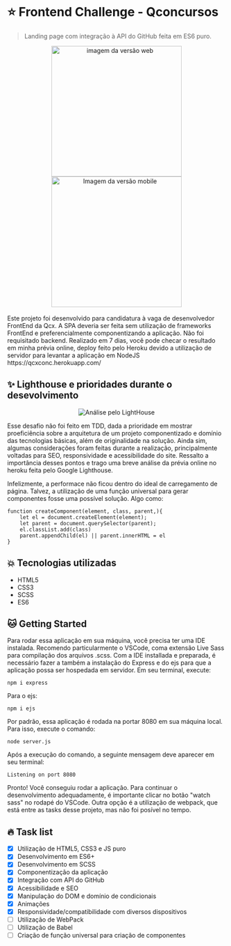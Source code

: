 # :star: Frontend Challenge - Qconcursos
> Landing page com integração à API do GitHub feita em ES6 puro.

<div align="center">
<img src="https://i.ibb.co/nBnYGSZ/mysite.png" height="300px" alt="imagem da versão web"><img src="https://i.ibb.co/8MnpLYJ/mobile.png" height="300px" alt="Imagem da versão mobile">
</div>
<br>
Este projeto foi desenvolvido para candidatura à vaga de desenvolvedor FrontEnd da Qcx. A SPA deveria ser feita sem utilização de frameworks FrontEnd e preferencialmente componentizando a aplicação. Não foi requisitado backend. Realizado em 7 dias, você pode checar o resultado em minha prévia online, deploy feito pelo Heroku devido a utilização de servidor para levantar a aplicação em NodeJS https://qcxconc.herokuapp.com/

## :sparkles: Lighthouse e prioridades durante o desevolvimento
<div align="center">
<img src="https://i.ibb.co/7nHzzvb/lighthouse.png" alt="Análise pelo LightHouse">
</div>

Esse desafio não foi feito em TDD, dada a prioridade em mostrar proeficiência sobre a arquitetura de um projeto componentizado e domínio das tecnologias básicas, além de originalidade na solução. Ainda sim, algumas considerações foram feitas durante a realização, principalmente voltadas para SEO, responsividade e acessibilidade do site. Ressalto a importância desses pontos e trago uma breve análise da prévia online no heroku feita pelo Google Lighthouse. 

Infelizmente, a performace não ficou dentro do ideal de carregamento de página. Talvez, a utilização de uma função universal para gerar componentes fosse uma possível solução. Algo como: 

```shell
function createComponent(element, class, parent,){
    let el = document.createElement(element);
    let parent = document.querySelector(parent);
    el.classList.add(class)
    parent.appendChild(el) || parent.innerHTML = el 
}
```

## :boom: Tecnologias utilizadas

* HTML5
* CSS3
* SCSS
* ES6

## :cat: Getting Started

Para rodar essa aplicação em sua máquina, você precisa ter uma IDE instalada. Recomendo particularmente o VSCode, coma extensão Live Sass para compilação dos arquivos .scss. Com a IDE installada e preparada, é necessário fazer a também a instalação do Express e do ejs para que a aplicação possa ser hospedada em servidor. Em seu terminal, execute:

```shell
npm i express
```
Para o ejs:

```shell
npm i ejs
```

Por padrão, essa aplicação é rodada na portar 8080 em sua máquina local. Para isso, execute o comando:

```shell
node server.js
```

Após a execução do comando, a seguinte mensagem deve aparecer em seu terminal:

```shell
Listening on port 8080
```

Pronto! Você conseguiu rodar a aplicação. Para continuar o desenvolvimento adequadamente, é importante clicar no botão "watch sass" no rodapé do VSCode. Outra opção é a utilização de webpack, que está entre as tasks desse projeto, mas não foi posível no tempo.

## :fire: Task list

- [x] Utilização de HTML5, CSS3 e JS puro
- [x] Desenvolvimento em ES6+
- [x] Desenvolvimento em SCSS
- [x] Componentização da aplicação
- [x] Integração com API do GitHub
- [x] Acessibilidade e SEO
- [x] Manipulação do DOM e domínio de condicionais
- [x] Animações
- [x] Responsividade/compatibilidade com diversos dispositivos
- [ ] Utilização de WebPack 
- [ ] Utilização de Babel
- [ ] Criação de função universal para criação de componentes
